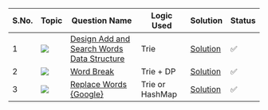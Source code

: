 S.No. | Topic | Question Name | Logic Used | Solution | Status |
------|---------------|------------|-------|------|------|
1 | ![](https://img.shields.io/badge/Trie-f0772b?style=for-the-badge&logo=array&logoColor=black) | [Design Add and Search Words Data Structure](https://leetcode.com/problems/design-add-and-search-words-data-structure/description/) | Trie | [Solution](https://github.com/himanshugupta09/LEETCODE_SOLUTIONS/blob/main/Trie/design-add-and-search-words-data-structure.cpp) | ✅ |
2 | ![](https://img.shields.io/badge/Trie-DP-f0772b?style=for-the-badge&logo=array&logoColor=black) | [Word Break](https://leetcode.com/problems/word-break/description/) | Trie  + DP| [Solution](https://github.com/himanshugupta09/LEETCODE_SOLUTIONS/blob/main/Trie/word-break.java) | ✅ |
3 | ![](https://img.shields.io/badge/Trie-f0772b?style=for-the-badge&logo=array&logoColor=black) | [Replace Words {Google}](https://leetcode.com/problems/replace-words/description/) | Trie or HashMap| [Solution](https://github.com/himanshugupta09/LEETCODE_SOLUTIONS/blob/main/Trie/replace-words.cpp) | ✅ |






